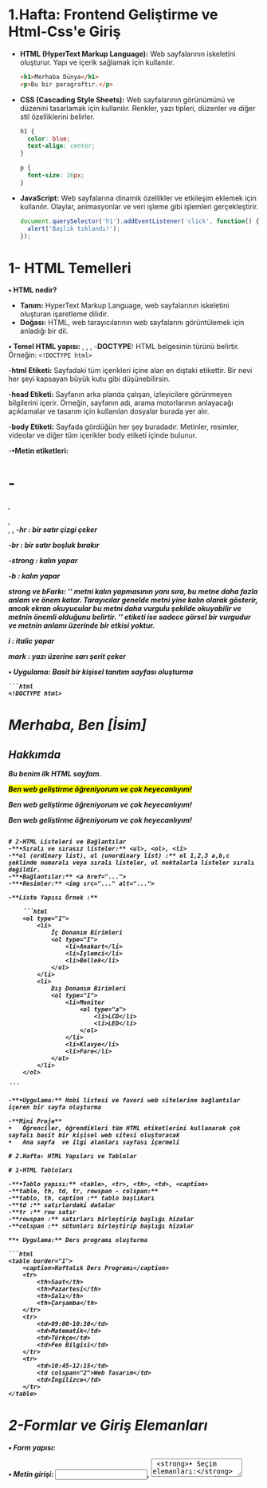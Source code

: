# 1.Hafta: Frontend Geliştirme ve Html-Css'e Giriş

- **HTML (HyperText Markup Language):** Web sayfalarının iskeletini oluşturur. Yapı ve içerik sağlamak için kullanılır.
    
    ```html
    <h1>Merhaba Dünya</h1>
    <p>Bu bir paragraftır.</p>

    ```
    
- **CSS (Cascading Style Sheets):** Web sayfalarının görünümünü ve düzenini tasarlamak için kullanılır. Renkler, yazı tipleri, düzenler ve diğer stil özelliklerini belirler.
    
    ```css
    h1 {
      color: blue;
      text-align: center;
    }
    
    p {
      font-size: 16px;
    }
    
    ```
    
- **JavaScript:** Web sayfalarına dinamik özellikler ve etkileşim eklemek için kullanılır. Olaylar, animasyonlar ve veri işleme gibi işlemleri gerçekleştirir.
    
    ```jsx
    document.querySelector('h1').addEventListener('click', function() {
      alert('Başlık tıklandı!');
    });
    
    ```
# 1- HTML Temelleri

**•	HTML nedir?**

- **Tanım:** HyperText Markup Language, web sayfalarının iskeletini oluşturan işaretleme dilidir.
- **Doğası:** HTML, web tarayıcılarının web sayfalarını görüntülemek için anladığı bir dil.

**•	Temel HTML yapısı:** <!DOCTYPE html>, <html>, <head>, <body>
-**DOCTYPE:** HTML belgesinin türünü belirtir. Örneğin: `<!DOCTYPE html>`
  
-**html Etiketi:** Sayfadaki tüm içerikleri içine alan en dıştaki etikettir. Bir nevi her şeyi kapsayan büyük kutu gibi düşünebilirsin.
  
-**head Etiketi:** Sayfanın arka planda çalışan, izleyicilere görünmeyen bilgilerini içerir. Örneğin, sayfanın adı, arama motorlarının anlayacağı açıklamalar ve tasarım için kullanılan dosyalar burada yer alır.

-**body Etiketi:** Sayfada gördüğün her şey buradadır. Metinler, resimler, videolar ve diğer tüm içerikler body etiketi içinde bulunur.

-**•Metin etiketleri:** <h1> - <h6>, <p>, <br>, <strong>, <em> 
-**hr :** bir satır çizgi çeker

-**br :** bir satır boşluk bırakır

-**strong :** kalın yapar

-**b :** kalın yapar

**strong ve bFarkı:** '<strong>' metni kalın yapmasının yanı sıra, bu metne daha fazla anlam ve önem katar.
Tarayıcılar genelde metni yine kalın olarak gösterir, ancak ekran okuyucular bu metni daha vurgulu şekilde okuyabilir ve
metnin önemli olduğunu belirtir. '<b>' etiketi ise sadece görsel bir vurgudur ve metnin anlamı üzerinde bir etkisi yoktur.

**i :** italic yapar

**mark :**  yazı üzerine sarı şerit çeker

**•	Uygulama:** Basit bir kişisel tanıtım sayfası oluşturma

    ```html
    <!DOCTYPE html>
<html lang="tr">
<head>
    <meta charset="UTF-8">
    <title>Benim İlk Sayfam</title>
</head>
<body>
    <h1>Merhaba, Ben [İsim]</h1>
    <h2>Hakkımda</h2>
    <p>Bu benim ilk <strong>HTML</strong> sayfam.</p>
    <p><mark>Ben web geliştirme öğreniyorum ve çok heyecanlıyım!</mark></p>
    <p>Ben web geliştirme öğreniyorum ve çok heyecanlıyım!</p>
    <p>Ben web geliştirme öğreniyorum ve çok heyecanlıyım!</p>
</body>
</html>

```

# 2-HTML Listeleri ve Bağlantılar
-**•Sıralı ve sırasız listeler:** <ul>, <ol>, <li>
-**ol (ordinary list), ul (unordinary list) :** ol 1,2,3 a,b,c şeklinde numaralı veya sıralı listeler, ul noktalarla listeler sıralı değildir.
-**•Bağlantılar:** <a href="...">
-**•Resimler:** <img src="..." alt="..."> 

-**Liste Yapısı Örnek :**

    ´´´html
    <ol type="1">
        <li>
            İç Donanım Birimleri
            <ol type="I">
                <li>Anakart</li>
                <li>İşlemci</li>
                <li>Bellek</li>
            </ol>
        </li>
        <li>
            Dış Donanım Birimleri
            <ol type="1">
                <li>Monitor
                    <ol type="a">
                        <li>LCD</li>
                        <li>LED</li>
                    </ol>
                </li>
                <li>Klavye</li>
                <li>Fare</li>
            </ol>
        </li>
    </ol>
    
´´´

-**•Uygulama:** Hobi listesi ve favori web sitelerine bağlantılar içeren bir sayfa oluşturma

-**Mini Proje**
•	Öğrenciler, öğrendikleri tüm HTML etiketlerini kullanarak çok sayfalı basit bir kişisel web sitesi oluşturacak
•	Ana sayfa  ve ilgi alanları sayfası içermeli

# 2.Hafta: HTML Yapıları ve Tablolar

# 1-HTML Tabloları

-**•Tablo yapısı:** <table>, <tr>, <th>, <td>, <caption>
-**table, th, td, tr, rowspan - colspan:**
-**tablo, th, caption :** tablo başlıkarı
-**td :** satırlardaki datalar
-**tr :** row satır 
-**rowspan :** satırları birleştirip başlığı hizalar 
-**colspan :** sütunları birleştirip başlığı hizalar

**•	Uygulama:** Ders programı oluşturma

```html
<table border="1">
    <caption>Haftalık Ders Programı</caption>
    <tr>
        <th>Saat</th>
        <th>Pazartesi</th>
        <th>Salı</th>
        <th>Çarşamba</th>
    </tr>
    <tr>
        <td>09:00-10:30</td>
        <td>Matematik</td>
        <td>Türkçe</td>
        <td>Fen Bilgisi</td>
    </tr>
    <tr>
        <td>10:45-12:15</td>
        <td colspan="2">Web Tasarım</td>
        <td>İngilizce</td>
    </tr>
</table>

```

# 2-Formlar ve Giriş Elemanları

**•	Form yapısı:** <form>
**•	Metin girişi:** <input type="text">, <textarea>
**•	Seçim elemanları:** <input type="radio">, <input type="checkbox">, <select>
**•	Butonlar:** <input type="submit">, <button> 

**•	Uygulama:** Basit bir iletişim formu oluşturma

# 3-Semantik HTML ve Sayfa Yapısı
**•	Konu:** Sayfa yapısını oluşturma ve bölümlere ayırma 
**•	Semantik etiketler:** <header>, <nav>, <main>, <article>, <section>, <aside>, <footer>
    **Article (<article></article>)**: Kendi başına anlamlı bir yazı veya içerik parçasını ifade eder. Örneğin, bir blog yazısı veya haber makalesi.
    **Section (<section></section>):** Bir konuyu ya da içeriği düzenlemek için kullanılan bir bölüm. Sayfayı konulara göre ayırmak için kullanılır.
    **Nav (<nav></nav>):** Sayfadaki menü veya bağlantılarla gezinme kısmıdır. Örneğin, bir site içi menü veya yönlendirme bağlantıları burada olur.
    **Aside (<aside></aside>):** Ana içerikten bağımsız, ek bilgi veya yan bilgi içeren bölümdür. Örneğin, bir makalenin yanındaki küçük notlar veya reklamlardır.
    **Footer (<footer></footer>):** Sayfanın en alt kısmıdır. Genelde iletişim bilgileri, telif hakları, sosyal medya bağlantıları gibi şeyler burada bulunur.
    **Header (<header></header>):** Sayfanın ya da bir bölümün üst kısmıdır. Genellikle başlıklar, logolar veya menü bağlantıları içerir.

    ![Semantic Html Örneği]([https://blogger.googleusercontent.com/img/b/R29vZ2xl/AVvXsEiJnp5jBUlXTjj-AgoqYdPNAH0i4XvyOWeJLl3IVYwLzApd5vonev2Z5NPNggLRtp7GbseNUjKb8B5b0mzdvT3o_GS-3g-NGgcxdsUEjbVFWwbC4dp7n71k0w_GWl-qH_voeHf-LZfMjjKpdW8OEDpMIhG0azdNt9FAJEy5vBclZepigSPH7QdvXV-wpc4/s627/SemanticHTML.jpg](https://www.google.com/url?sa=i&url=https%3A%2F%2Fmuratbilginer.net%2Ffrontend-developer-roadmap-html-5-tutorial-27-semantik-etiketler-div-elementi-2%2F&psig=AOvVaw261zUQXG1uv6QEOnAisJyQ&ust=1728126710199000&source=images&cd=vfe&opi=89978449&ved=0CBQQjRxqFwoTCMjEjOnL9IgDFQAAAAAdAAAAABAE))
    
**•	Uygulama:** Önceki projeyi semantik etiketlerle yeniden düzenleme

# 3.	Hafta: CSS'e Giriş
# 1- CSS Temelleri
**•	CSS nedir ve neden kullanılır?**
**•	CSS ekleme yöntemleri:** Inline, Internal, External
**•	Temel CSS seçicileri:** element, class, id
**•	Renk ve arka plan özellikleri**
**•	Uygulama:** HTML sayfalarına temel stiller ekleme

    ```css
body {
    font-family: Arial, sans-serif;
    background-color: #f0f0f0;
    color: #333;
}

h1 {
    color: #0066cc;
    text-align: center;
}

.menu {
    background-color: #333;
    color: white;
    padding: 10px;
}

.menu a {
    color: white;
    text-decoration: none;
    margin-right: 15px;
}

```

# 2-CSS Box Model ve Sayfa Düzeni

**•	Margin, padding, border kavramları**
**•	Genişlik ve yükseklik ayarlama**
**•	Display özellikleri:** block, inline, inline-block

**•	Basit konumlandırma:** static, relative, absolute

**•	Uygulama:** Önceki projenin sayfa düzenini CSS ile geliştirme
**CSS Box Model:** Bu modelde, her HTML elementinin bir kutu gibi davranır ve bu kutunun içerik **(content)**,
dolgu **(padding)**, kenarlık **(border)** ve kenar boşluğu **(margin)** olmak üzere dört bölümden oluşur.
**•	Margin (Kenar Boşluğu):** Elemanın dışındaki boşluk. Diğer elementlerle arasındaki mesafeyi belirler.
**•	Border (Kenarlık):** Padding ve içeriğin etrafındaki çizgi.
**•	Padding (Dolgu):** İçerik ile border arasındaki iç boşluk.
**•	Content (İçerik):** Elemanın asıl içeriğinin bulunduğu alan.
Örnek:

    ```css
div {
    margin: 10px;
    border: 2px solid black;
    padding: 15px;
    width: 300px;
}

```

**Genişlik ve Yükseklik Ayarlama:** Elementlerin boyutlarını kontrol etmek için kullanılır.
**•	width:** Genişlik
**•	height:** Yükseklik

Örnek:

    ```css
img {
    width: 100px;
    height: 100px;
}

```

**Display Özellikleri:** Elementlerin nasıl görüntüleneceğini belirler.
**•	block:** Elementi blok seviyesi yapar (tam genişlik alır, yeni satırda başlar)
**•	inline:** Elementi satır içi yapar (sadece içeriği kadar yer kaplar)
**•	inline-block:** Inline gibi davranır ama blok özellikleri alabilir
Örnek:

    ```css
span {
    display: block;
}
div {
    display: inline;
}

```

**Basit Konumlandırma:** Elementlerin sayfadaki konumunu belirler.
**•	static:** Varsayılan değer, normal akışta kalır
**•	relative:** Normal konumuna göre göreceli olarak konumlandırılır
**•	absolute:** En yakın konumlandırılmış üst elemente göre konumlandırılır
**•	fixed:** Görüntü alanına göre sabit konumda kalır
Örnek:

    ```css
.relative {
    position: relative;
    left: 30px;
    top: 20px;
}
.absolute {
    position: absolute;
    right: 0;
    bottom: 0;
}

```

Bu kavramları uygulamalı olarak göstermek için, basit bir sayfa düzeni oluşturabiliriz:

```html
<!DOCTYPE html>
<html lang="tr">
<head>
    <meta charset="UTF-8">
    <title>CSS Düzen Örneği</title>
    <style>
        body {
            margin: 0;
            padding: 0;
            font-family: Arial, sans-serif;
        }
        .container {
            width: 80%;
            margin: 0 auto;
        }
        header {
            background-color: #333;
            color: white;
            padding: 20px 0;
            text-align: center;
        }
        nav {
            background-color: #f2f2f2;
            padding: 10px 0;
        }
        nav ul {
            list-style-type: none;
            padding: 0;
            margin: 0;
            text-align: center;
        }
        nav ul li {
            display: inline;
            margin: 0 10px;
        }
        .content {
            padding: 20px 0;
        }
        .sidebar {
            float: right;
            width: 30%;
            background-color: #f9f9f9;
            padding: 20px;
            box-sizing: border-box;
        }
        .main {
            float: left;
            width: 70%;
            padding-right: 20px;
            box-sizing: border-box;
        }
        footer {
            background-color: #333;
            color: white;
            text-align: center;
            padding: 10px 0;
            clear: both;
        }
    </style>
</head>
<body>
    <header>
        <div class="container">
            <h1>Benim Web Sitem</h1>
        </div>
    </header>
    <nav>
        <div class="container">
            <ul>
                <li>Ana Sayfa</li>
                <li>Hakkımda</li>
                <li>İletişim</li>
            </ul>
        </div>
    </nav>
    <div class="container">
        <div class="content">
            <div class="sidebar">
                <h3>Yan Menü</h3>
                <p>Burası yan menü içeriği.</p>
            </div>
            <div class="main">
                <h2>Ana İçerik</h2>
                <p>Burası ana içerik bölümü. CSS ile düzenlenmiş bir sayfa örneği.</p>
            </div>
        </div>
    </div>
    <footer>
        <div class="container">
            <p>&copy; 2024 Benim Web Sitem</p>
        </div>
    </footer>
</body>
</html>

```

**Bu örnekte:**
**•	Box Model:** Her element için padding ve margin kullanılmıştır.
**•	Genişlik ve Yükseklik:** Container, sidebar ve main içerik için width kullanılmıştır.
**•	Display:** Nav menüsünde inline elementler kullanılmıştır.
**•	Konumlandırma:** Sidebar ve main içerik float ile yan yana konumlandırılmıştır.

# 3-Kapsamlı Proje ve Tekrar
•	Öğrenciler, öğrendikleri tüm HTML ve CSS bilgilerini kullanarak kişisel bir blog veya portfolyo sitesi oluşturacak
